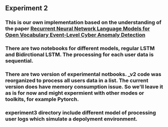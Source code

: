 ## Experiment 2

### This is our own implementation based on the understanding of the paper [Recurrent Neural Network Language Models for Open Vocabulary Event-Level Cyber Anomaly Detection](https://arxiv.org/abs/1712.00557)

### There are two notebooks for different models, regular LSTM and Bidirctional LSTM. The processing for each user data is sequential.

### There are two version of experimental notbooks. _v2 code was reorganized to process all users data in a list. The current version does have memory consumption issue. So we'll leave it as is for now and might expermient with other modes or toolkits, for example Pytorch.

### experiment3 directory include different model of processing user logs which simulate a depolyment environment.

